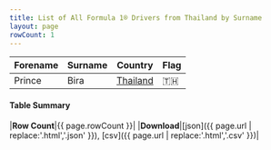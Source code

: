 ```yaml
---
title: List of All Formula 1® Drivers from Thailand by Surname
layout: page
rowCount: 1
---
```


| Forename | Surname | Country | Flag |
|--|--|--|--|
| Prince | Bira | [Thailand](/f1/countries/thailand) | 🇹🇭 |

#### Table Summary

|**Row Count**|{{ page.rowCount }}|
|**Download**|[json]({{ page.url | replace:'.html','.json' }}), [csv]({{ page.url | replace:'.html','.csv' }})|
